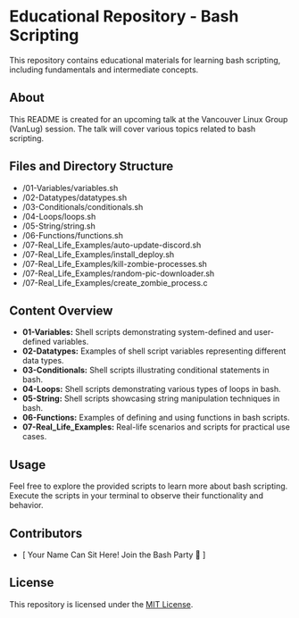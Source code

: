 # Educational Repository - Bash Scripting

This repository contains educational materials for learning bash scripting, including fundamentals and intermediate concepts.

## About

This README is created for an upcoming talk at the Vancouver Linux Group (VanLug) session. The talk will cover various topics related to bash scripting.

## Files and Directory Structure

- /01-Variables/variables.sh
- /02-Datatypes/datatypes.sh
- /03-Conditionals/conditionals.sh
- /04-Loops/loops.sh
- /05-String/string.sh
- /06-Functions/functions.sh
- /07-Real_Life_Examples/auto-update-discord.sh
- /07-Real_Life_Examples/install_deploy.sh
- /07-Real_Life_Examples/kill-zombie-processes.sh
- /07-Real_Life_Examples/random-pic-downloader.sh
- /07-Real_Life_Examples/create_zombie_process.c

## Content Overview

- **01-Variables:** Shell scripts demonstrating system-defined and user-defined variables.
- **02-Datatypes:** Examples of shell script variables representing different data types.
- **03-Conditionals:** Shell scripts illustrating conditional statements in bash.
- **04-Loops:** Shell scripts demonstrating various types of loops in bash.
- **05-String:** Shell scripts showcasing string manipulation techniques in bash.
- **06-Functions:** Examples of defining and using functions in bash scripts.
- **07-Real_Life_Examples:** Real-life scenarios and scripts for practical use cases.

## Usage

Feel free to explore the provided scripts to learn more about bash scripting. Execute the scripts in your terminal to observe their functionality and behavior.

## Contributors

- [ Your Name Can Sit Here! Join the Bash Party 🎉 ]

## License

This repository is licensed under the [MIT License](LICENSE).
